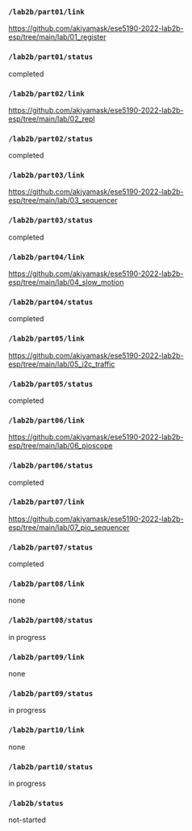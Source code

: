 ### `/lab2b/part01/link`
https://github.com/akiyamask/ese5190-2022-lab2b-esp/tree/main/lab/01_register
### `/lab2b/part01/status`
completed
### `/lab2b/part02/link`
https://github.com/akiyamask/ese5190-2022-lab2b-esp/tree/main/lab/02_repl
### `/lab2b/part02/status`
completed
### `/lab2b/part03/link`
https://github.com/akiyamask/ese5190-2022-lab2b-esp/tree/main/lab/03_sequencer
### `/lab2b/part03/status`
completed
### `/lab2b/part04/link`
https://github.com/akiyamask/ese5190-2022-lab2b-esp/tree/main/lab/04_slow_motion
### `/lab2b/part04/status`
completed
### `/lab2b/part05/link`
https://github.com/akiyamask/ese5190-2022-lab2b-esp/tree/main/lab/05_i2c_traffic
### `/lab2b/part05/status`
completed
### `/lab2b/part06/link`
https://github.com/akiyamask/ese5190-2022-lab2b-esp/tree/main/lab/06_pioscope
### `/lab2b/part06/status`
completed
### `/lab2b/part07/link`
https://github.com/akiyamask/ese5190-2022-lab2b-esp/tree/main/lab/07_pio_sequencer
### `/lab2b/part07/status`
completed
### `/lab2b/part08/link`
none
### `/lab2b/part08/status`
in progress
### `/lab2b/part09/link`
none
### `/lab2b/part09/status`
in progress
### `/lab2b/part10/link`
none
### `/lab2b/part10/status`
in progress
### `/lab2b/status`
not-started
